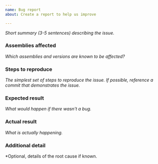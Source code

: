 ```yaml
---
name: Bug report
about: Create a report to help us improve

---
```


*Short summary (3-5 sentences) describing the issue.*

### Assemblies affected

*Which assemblies and versions are known to be affected?*

### Steps to reproduce

*The simplest set of steps to reproduce the issue. If possible, reference a commit that demonstrates the issue.*

### Expected result

*What would happen if there wasn't a bug.*

### Actual result

*What is actually happening.*

### Additional detail

*Optional, details of the root cause if known.
